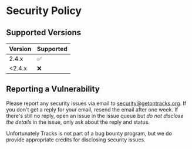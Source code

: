 # Security Policy

## Supported Versions

| Version | Supported          |
| ------- | ------------------ |
| 2.4.x   | :white_check_mark: |
| <2.4.x   | :x:                |

## Reporting a Vulnerability

Please report any security issues via email to security@getontracks.org. If you don't get a reply for your email, resend the email after one week. If there's still no reply, open an issue in the issue queue but *do not disclose the details* in the issue, only ask about the reply and status.

Unfortunately Tracks is not part of a bug bounty program, but we do provide appropriate credits for disclosing security issues.
